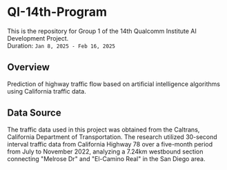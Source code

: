 # QI-14th-Program
This is the repository for Group 1 of the 14th Qualcomm Institute AI Development Project.   
Duration: `Jan 8, 2025 - Feb 16, 2025`

## Overview
Prediction of highway traffic flow based on artificial intelligence algorithms using California traffic data.

## Data Source
The traffic data used in this project was obtained from the Caltrans, California Department of Transportation. The research utilized 30-second interval traffic data from California Highway 78 over a five-month period from July to November 2022, analyzing a 7.24km westbound section connecting "Melrose Dr" and "El-Camino Real" in the San Diego area.
